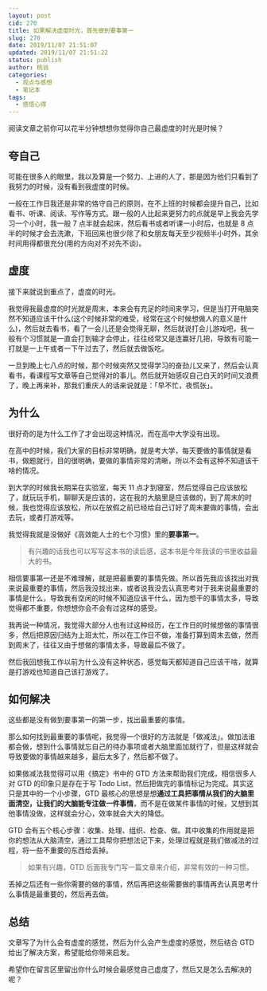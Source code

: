 ```yaml
---
layout: post
cid: 270
title: 如果解决虚度时光，首先做到要事第一
slug: 270
date: 2019/11/07 21:51:07
updated: 2019/11/07 21:51:22
status: publish
author: 桃翁
categories: 
  - 观点与感想
  - 笔记本
tags: 
  - 感悟心得
---
```



阅读文章之前你可以花半分钟想想你觉得你自己最虚度的时光是时候？

## 夸自己

可能在很多人的眼里，我以及算是一个努力、上进的人了，那是因为他们只看到了我努力的时候，没有看到我虚度的时候。

一般在工作日我还是非常的恪守自己的原则，在不上班的时候都会提升自己，比如看书、听课、阅读、写作等方式。跟一般的人比起来更努力的点就是早上我会先学习一个小时，我一般 7 点半就会起床，然后看书或者听课一小时后，也就是 8 点半的时候才会去洗漱，下班回来也很少除了和女朋友每天至少视频半小时外，其余时间用得都很充分(用的方向对不对先不谈)。

## 虚度

接下来就说到重点了，虚度的时光。

我觉得我最虚度的时光就是周末，本来会有充足的时间来学习，但是当打开电脑突然不知道应该干什么(这个时候非常的难受，经常在这个时候想做人的意义是什么)，然后就去看书，看了一会儿还是会觉得无聊，然后就说打会儿游戏吧，我一般有个习惯就是一直会打到输才会停止，往往经常又是连赢好几把，导致有可能一打就是一上午或者一下午过去了，然后就去做饭吃。

一旦到晚上七八点的时候，那个时候突然又觉得学习的奋劲儿又来了，然后会认真看书，看课程写文章等自己觉得对的事儿。然后就开始感叹自己白天的时间又浪费了，晚上再来补，那我们重庆人的话来说就是：「早不忙，夜慌张」。

## 为什么

很好奇的是为什么工作了才会出现这种情况，而在高中大学没有出现。

在高中的时候，我们大家的目标非常明确，就是考大学，每天要做的事情就是看书，做题就行，目的很明确，要做的事情非常的清晰，所以不会有这种不知道该干啥的情况。

到大学的时候我长期呆在实验室，每天 11 点才到寝室，然后觉得自己应该放松了，就玩玩手机，聊聊天是应该的，这在我的大脑里是应该做的，到了周末的时候，我也觉得应该放松，所以在放假之前已经给自己订好了周末要做的事情，会出去玩，或者打游戏等。

我觉得我就是没做好《高效能人士的七个习惯》里的**要事第一**。

> 有兴趣的话我也可以写写这本书的读后感，这本书是今年我读的书里收益最大的书。

相信要事第一还是不难理解，就是把最重要的事情先做。所以首先我应该找出对我来说最重要的事情，然后我没找出来，或者说我没去认真思考对于我来说最重要的事情是什么，导致我有空闲的时候不知道应该干什么，因为想干的事情太多，导致觉得都不重要，你想想你会不会有过这样的感受。

我再说一种情况，我觉得大部分人也有过这种经历，在工作日的时候想做的事情很多，然后把原因归结为上班太忙，所以在工作日不做，准备打算到周末去做，然而到周末了，往往又由于想做的事情太多，导致最后不做了。

然后我回想我工作以前为什么没有这种状态，感觉每天都知道自己应该干啥，就算是打游戏也知道自己该打游戏了。

## 如何解决

这些都是没有做到要事第一的第一步，找出最重要的事情。

那么如何找到最重要的事情呢，我觉得一个很好的方法就是「做减法」。做加法谁都会做，想到什么事情就忘自己的待办事项或者大脑里面加就行了，但是这样就会导致要做的事情越来越多，最后太多了，然后都不做了。

如果做减法我觉得可以用《搞定》书中的 GTD 方法来帮助我们完成，相信很多人对 GTD 的印象只是存在于写 Todo List，然后把做完的事情标记为完成。其实这只是其中的一个小步骤，GTD 最核心的思想是想**通过工具把事情从我们的大脑里面清空，让我们的大脑能专注做一件事情**，而不是在做某件事情的时候，又想到其他事情没做，这样就会分心，效率就会大大的降低。

GTD 会有五个核心步骤：收集、处理、组织、检查、做。其中收集的作用就是把你的想法从大脑清空，通过工具帮你把想法记下来，处理过程就是我们做减法的过程，将一些不重要的东西给丢掉。

> 如果有兴趣，GTD 后面我专门写一篇文章来介绍，非常有效的一种习惯。

丢掉之后还有一些你需要的做的事情，然后再把这些需要做的事情再去认真思考什么事情是最重要的，然后再去做。

## 总结

文章写了为什么会有虚度的感觉，然后为什么会产生虚度的感觉，然后结合 GTD 给出了解决方案，希望能给你带来启发。

希望你在留言区里留出你什么时候会最感觉自己虚度了，然后又是怎么去解决的呢？